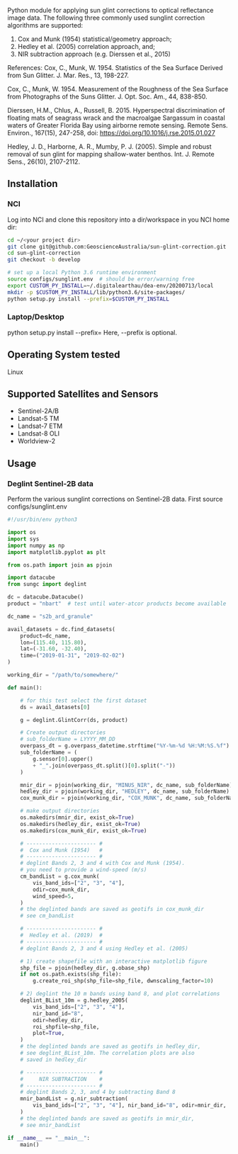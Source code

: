 Python module for applying sun glint corrections to optical reflectance image data.
The following three commonly used sunglint correction algorithms are supported:
1) Cox and Munk (1954) statistical/geometry approach;
2) Hedley et al. (2005) correlation approach, and;
3) NIR subtraction approach (e.g. Dierssen et al., 2015)

References:
Cox, C., Munk, W. 1954. Statistics of the Sea Surface Derived
    from Sun Glitter. J. Mar. Res., 13, 198-227.

Cox, C., Munk, W. 1954. Measurement of the Roughness of the Sea
    Surface from Photographs of the Suns Glitter. J. Opt. Soc. Am.,
    44, 838-850.

Dierssen, H.M., Chlus, A., Russell, B. 2015. Hyperspectral
    discrimination of floating mats of seagrass wrack and the
    macroalgae Sargassum in coastal waters of Greater Florida
    Bay using airborne remote sensing. Remote Sens. Environ.,
    167(15), 247-258, doi: https://doi.org/10.1016/j.rse.2015.01.027

Hedley, J. D., Harborne, A. R., Mumby, P. J. (2005). Simple and
    robust removal of sun glint for mapping shallow-water benthos.
    Int. J. Remote Sens., 26(10), 2107-2112.

## Installation
### NCI
Log into NCI and clone this repository into a dir/workspace in you NCI home dir:

```BASH
cd ~/<your project dir>
git clone git@github.com:GeoscienceAustralia/sun-glint-correction.git
cd sun-glint-correction
git checkout -b develop

# set up a local Python 3.6 runtime environment
source configs/sunglint.env  # should be error/warning free
export CUSTOM_PY_INSTALL=~/.digitalearthau/dea-env/20200713/local
mkdir -p $CUSTOM_PY_INSTALL/lib/python3.6/site-packages/
python setup.py install --prefix=$CUSTOM_PY_INSTALL
```
### Laptop/Desktop

python setup.py install --prefix=<install-dir>
Here, --prefix is optional.

## Operating System tested

Linux

## Supported Satellites and Sensors
* Sentinel-2A/B
* Landsat-5 TM
* Landsat-7 ETM
* Landsat-8 OLI
* Worldview-2

## Usage
### Deglint Sentinel-2B data
Perform the various sunglint corrections on Sentinel-2B data.
First source configs/sunglint.env

```python
#!/usr/bin/env python3

import os
import sys
import numpy as np
import matplotlib.pyplot as plt

from os.path import join as pjoin

import datacube
from sungc import deglint

dc = datacube.Datacube()
product = "nbart"  # test until water-atcor products become available

dc_name = "s2b_ard_granule"

avail_datasets = dc.find_datasets(
    product=dc_name,
    lon=(115.40, 115.80),
    lat=(-31.60, -32.40),
    time=("2019-01-31", "2019-02-02")
)

working_dir = "/path/to/somewhere/"

def main():

    # for this test select the first dataset
    ds = avail_datasets[0]

    g = deglint.GlintCorr(ds, product)

    # Create output directories
    # sub_folderName = LYYYY_MM_DD
    overpass_dt = g.overpass_datetime.strftime("%Y-%m-%d %H:%M:%S.%f")
    sub_folderName = (
        g.sensor[0].upper()
        + "_".join(overpass_dt.split()[0].split("-"))
    )

    mnir_dir = pjoin(working_dir, "MINUS_NIR", dc_name, sub_folderName)
    hedley_dir = pjoin(working_dir, "HEDLEY", dc_name, sub_folderName)
    cox_munk_dir = pjoin(working_dir, "COX_MUNK", dc_name, sub_folderName)

    # make output directories
    os.makedirs(mnir_dir, exist_ok=True)
    os.makedirs(hedley_dir, exist_ok=True)
    os.makedirs(cox_munk_dir, exist_ok=True)

    # ---------------------- #
    #  Cox and Munk (1954)   #
    # ---------------------- #
    # deglint Bands 2, 3 and 4 with Cox and Munk (1954).
    # you need to provide a wind-speed (m/s)
    cm_bandList = g.cox_munk(
        vis_band_ids=["2", "3", "4"],
        odir=cox_munk_dir,
        wind_speed=5,
    )
    # the deglinted bands are saved as geotifs in cox_munk_dir
    # see cm_bandList

    # ---------------------- #
    #  Hedley et al. (2019)  #
    # ---------------------- #
    # deglint Bands 2, 3 and 4 using Hedley et al. (2005)

    # 1) create shapefile with an interactive matplotlib figure
    shp_file = pjoin(hedley_dir, g.obase_shp)
    if not os.path.exists(shp_file):
        g.create_roi_shp(shp_file=shp_file, dwnscaling_factor=10)

    # 2) deglint the 10 m bands using band 8, and plot correlations
    deglint_BList_10m = g.hedley_2005(
        vis_band_ids=["2", "3", "4"],
        nir_band_id="8",
        odir=hedley_dir,
        roi_shpfile=shp_file,
        plot=True,
    )
    # the deglinted bands are saved as geotifs in hedley_dir,
    # see deglint_BList_10m. The correlation plots are also 
    # saved in hedley_dir

    # ---------------------- #
    #     NIR SUBTRACTION    #
    # ---------------------- #
    # deglint Bands 2, 3, and 4 by subtracting Band 8
    mnir_bandList = g.nir_subtraction(
        vis_band_ids=["2", "3", "4"], nir_band_id="8", odir=mnir_dir,
    )
    # the deglinted bands are saved as geotifs in mnir_dir,
    # see mnir_bandList

if __name__ == "__main__":
    main()
```
